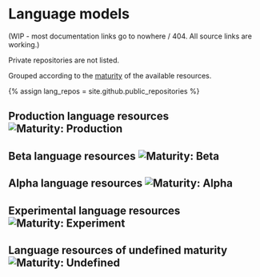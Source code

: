 # Language models

(WIP - most documentation links go to nowhere / 404. All source links are working.)

Private repositories are not listed.

Grouped according to the [maturity](MaturityClassification.html) of the available resources.

{% assign lang_repos = site.github.public_repositories %}

## Production language resources ![Maturity: Production](https://img.shields.io/badge/Maturity-Production-brightgreen.svg)

<div id="prod_languges" class="twocolumn" ></div>

## Beta language resources ![Maturity: Beta](https://img.shields.io/badge/Maturity-Beta-yellow.svg)

<div id="beta_languges" class="twocolumn" ></div>

## Alpha language resources ![Maturity: Alpha](https://img.shields.io/badge/Maturity-Alpha-red.svg)

<div id="alpha_languges" class="twocolumn" ></div>

## Experimental language resources ![Maturity: Experiment](https://img.shields.io/badge/Maturity-Experiment-black.svg)

<div id="exper_languges" class="twocolumn" ></div>

## Language resources of undefined maturity ![Maturity: Undefined](https://img.shields.io/badge/Maturity-Undefined-lightgrey.svg)

<div id="undef_languges" class="twocolumn" ></div>

<script src="/assets/js/langtable.js"></script>
<script>
const domProdLangs = document.querySelector('#prod_languges');
domProdLangs.appendChild(addUnorderedList({{lang_repos|jsonify}}, 'lang-', ['maturity-prod']))
</script>

<script>
const domBetaLangs = document.querySelector('#beta_languges');
domBetaLangs.appendChild(addUnorderedList({{lang_repos|jsonify}}, 'lang-', ['maturity-beta']))
</script>

<script>
const domAlphaLangs = document.querySelector('#alpha_languges');
domAlphaLangs.appendChild(addUnorderedList({{lang_repos|jsonify}}, 'lang-', ['maturity-alpha']))
</script>

<script>
const domExperLangs = document.querySelector('#exper_languges');
domExperLangs.appendChild(addUnorderedList({{lang_repos|jsonify}}, 'lang-', ['maturity-exper']))
</script>

<script>
const domUndefLangs = document.querySelector('#undef_languges');
domUndefLangs.appendChild(addNegTable({{lang_repos|jsonify}}, 'lang-', ['maturity-exper', 'maturity-beta', 'maturity-alpha', 'maturity-prod']))
</script>
